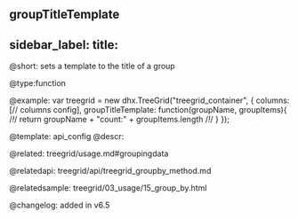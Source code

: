 groupTitleTemplate
---
sidebar_label: 
title: 
---          

@short: 
sets a template to the title of a group



@type:function

@example: 
var treegrid = new dhx.TreeGrid("treegrid_container", {
    columns: [// columns config],
    groupTitleTemplate: function(groupName, groupItems){ /*!*/
        return groupName + "count:" + groupItems.length /*!*/
    }
});


@template:	api_config
@descr: 


@related:
treegrid/usage.md#groupingdata

@relatedapi: treegrid/api/treegrid_groupby_method.md

@relatedsample:
treegrid/03_usage/15_group_by.html

@changelog: added in v6.5